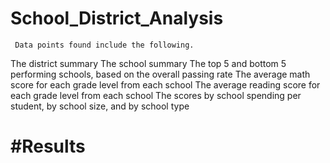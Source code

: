 # School_District_Analysis
     Data points found include the following.

  The district summary
  The school summary
  The top 5 and bottom 5 performing schools, based on the overall passing rate
  The average math score for each grade level from each school
  The average reading score for each grade level from each school
  The scores by school spending per student, by school size, and by school type
  
 # #Results
  
